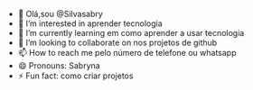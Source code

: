 - 👋 Olá,sou @Silvasabry
- 👀 I’m interested in aprender tecnologia 
- 🌱 I’m currently learning em como aprender a usar tecnologia 
- 💞️ I’m looking to collaborate on nos projetos de github
- 📫 How to reach me pelo número de telefone ou whatsapp 
- 😄 Pronouns: Sabryna 
- ⚡ Fun fact: como criar projetos 

<!---
Silvasabry/Silvasabry is a ✨ special ✨ repository because its `README.md` (this file) appears on your GitHub profile.
You can click the Preview link to take a look at your changes.
--->
